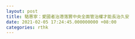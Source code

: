```yaml
---
layout: post
title: 駱惠寧：愛國者治港落實中央全面管治權才能長治久安
date: 2021-02-05 17:24:45.000000000 +08:00
categories: rthk
---
```



